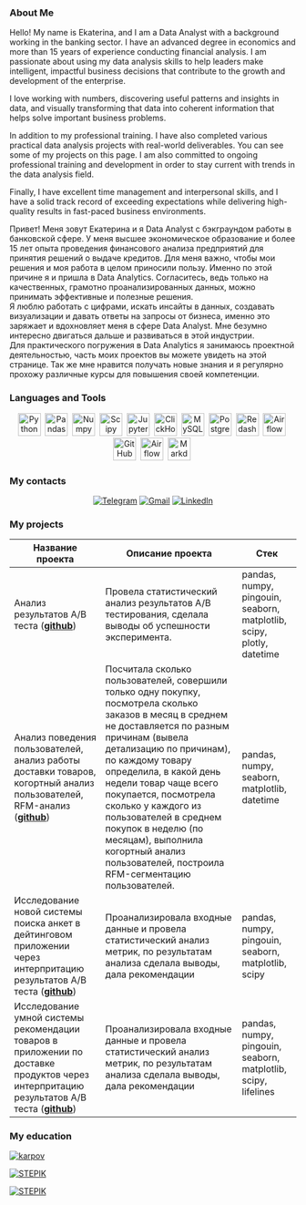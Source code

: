 ### About Me

Hello! My name is Ekaterina, and I am a Data Analyst with a background working in the banking sector. I have an advanced degree in economics and more than 15 years of experience conducting financial analysis. I am passionate about using my data analysis skills to help leaders make intelligent, impactful business decisions that contribute to the growth and development of the enterprise.

I love working with numbers, discovering useful patterns and insights in data, and visually transforming that data into coherent information that helps solve important business problems.

In addition to my professional training. I have also completed various practical data analysis projects with real-world deliverables. You can see some of my projects on this page. I am also committed to ongoing professional training and development in order to stay current with trends in the data analysis field. 

Finally, I have excellent time management and interpersonal skills, and I have a solid track record of exceeding expectations while delivering high-quality results in fast-paced business environments.

Привет! Меня зовут Екатерина и я Data Analyst с бэкграундом работы в банковской сфере. У меня высшее экономическое образование и более 15 лет опыта проведения финансового анализа предприятий для принятия решений о выдаче кредитов.
Для меня важно, чтобы мои решения и моя работа в целом приносили пользу. Именно по этой причине я и пришла в Data Analytics. Согласитесь, ведь только на качественных, грамотно проанализированных данных, можно принимать эффективные и полезные решения.  
Я люблю работать с цифрами, искать инсайты в данных, создавать визуализации и давать ответы на запросы от бизнеса, именно это заряжает и вдохновляет меня в сфере Data Analyst. Мне безумно интересно двигаться дальше и развиваться в этой индустрии.  
Для практического погружения в Data Analytics я занимаюсь проектной деятельностью, часть моих проектов вы можете увидеть на этой странице. 
Так же мне нравится получать новые знания и я регулярно прохожу различные курсы для повышения своей компетенции.

### Languages and Tools
<div align="center">
  
<img src="https://img.shields.io/badge/python-white?logo=python&style=for-the-badge" title="Python" alt="Python" height="40"/>&nbsp;
  <img src="https://img.shields.io/badge/pandas-white?logo=pandas&logoColor=blue&style=for-the-badge" title="Pandas" alt="Pandas" height="40"/>&nbsp;
  <img src="https://img.shields.io/badge/numpy-white?logo=numpy&logoColor=blue&style=for-the-badge" title="Numpy" alt="Numpy" height="40"/>&nbsp;
  <img src="https://img.shields.io/badge/Scipy-white?logo=Scipy&logoColor=black&style=for-the-badge" title="Scipy" alt="Scipy" height="40"/>&nbsp;
  <img src="https://img.shields.io/badge/Jupyter_notebook-white?logo=Jupyter&style=for-the-badge" title="Jupyter" alt="Jupyter" height="40"/>&nbsp;
  <img src="https://img.shields.io/badge/Clickhouse-white?logo=Clickhouse&style=for-the-badge" title="ClickHouse" alt="ClickHouse" height="40"/>&nbsp;
  <img src="https://img.shields.io/badge/mySQL-white?logo=mySQL&s&style=for-the-badge" title="MySQL"  alt="MySQL" height="40"/>&nbsp;
  <img src="https://img.shields.io/badge/PostgreSQL-white?logo=PostgreSQL&s&style=for-the-badge" title="PostgreSQL" alt="PostgreSQL" height="40"/>&nbsp;
  <img src="https://img.shields.io/badge/redash-white?logo=redash&logoColor=black&style=for-the-badge" markdown alt="Redash" height="40"/>&nbsp;
  <img src="https://img.shields.io/badge/Tableau-white?logo=Tableau&s&logoColor=yellow&style=for-the-badge" title="Airflow" alt="Airflow" height="40"/>&nbsp;
  <img src="https://img.shields.io/badge/github-white?logo=github&logoColor=black&style=for-the-badge" title="GitHub" alt="GitHub" height="40"/>&nbsp;
  <img src="https://img.shields.io/badge/Airflow-white?logo=Airflow&style=for-the-badge" title="Airflow" alt="Airflow" height="40"/>&nbsp;
<img src="https://img.shields.io/badge/markdown-white?&logo=Markdown&logoColor=black&style=for-the-badge" title="Markdown" alt="Markdown" height="40"/>&nbsp;

</div>

### My contacts

<div align="center">
  
[![Telegram](https://img.shields.io/badge/Telegram-0b0038?style=for-the-badge&logo=telegram&logoColor=white)](https://t.me/Ekklimov)
[![Gmail](https://img.shields.io/badge/Gmail-0b0038?style=for-the-badge&logo=gmail&logoColor=red)](mailto:ek.klimov@gmail.com)
[![LinkedIn](https://img.shields.io/badge/linkedin-0b0038?style=for-the-badge&logo=linkedin&logoColor=white)](https://www.linkedin.com/in/ekaterina-klimovskaia-613a44306/)

</div>

### My projects  

|Название проекта| Описание проекта| Стек|
|----------------|-----------------|-----|
|Анализ результатов А/B теста  (__[github](https://github.com/EkaterinaKlimovskaia/A_B_test)__)|Провела статистический анализ результатов А/В тестирования, сделала выводы об успешности эксперимента.|pandas, numpy, pingouin, seaborn, matplotlib, scipy, plotly, datetime|
|Анализ поведения пользователей, анализ работы доставки товаров, когортный анализ пользователей, RFM-анализ  (__[github](https://github.com/EkaterinaKlimovskaia/Project_e_commerce)__)|Посчитала сколько пользователей, совершили только одну покупку, посмотрела сколько заказов в месяц в среднем не доставляется по разным причинам (вывела детализацию по причинам), по каждому товару определила, в какой день недели товар чаще всего покупается, посмотрела сколько у каждого из пользователей в среднем покупок в неделю (по месяцам), выполнила когортный анализ пользователей, построила RFM-сегментацию пользователей.|pandas, numpy, seaborn, matplotlib, datetime|
|Исследование новой системы поиска анкет в дейтинговом приложении через интерпритацию результатов А/B теста  (__[github](https://github.com/EkaterinaKlimovskaia/A_B_test_2)__)|Проанализировала входные данные и провела статистический анализ метрик, по результатам анализа сделала выводы, дала рекомендации |pandas, numpy, pingouin, seaborn, matplotlib, scipy|
|Исследование умной системы рекомендации товаров в приложении по доставке продуктов через интерпритацию результатов А/B теста  (__[github](https://github.com/EkaterinaKlimovskaia/A_B_test_3)__)|Проанализировала входные данные и провела статистический анализ метрик, по результатам анализа сделала выводы, дала рекомендации|pandas, numpy, pingouin, seaborn, matplotlib, scipy, lifelines|

### My education

[![karpov](https://img.shields.io/badge/KARPOV.COURSES-0b0038?logo=KARPOV.COURSES&logoColor=red&style=for-the-badge)](https://lab.karpov.courses/certificate/bfad8ab1-2739-4301-a3d4-5dd184a730af/en/)

[![STEPIK](https://img.shields.io/badge/STEPIK-0b0038?logo=STEPIK&logoColor=red&style=for-the-badge)](https://stepik.org/cert/2237427?auth=login&lang=en)

[![STEPIK](https://img.shields.io/badge/STEPIK-0b0038?logo=STEPIK&logoColor=red&style=for-the-badge)](https://stepik.org/cert/2406743?auth=login&lang=en)
